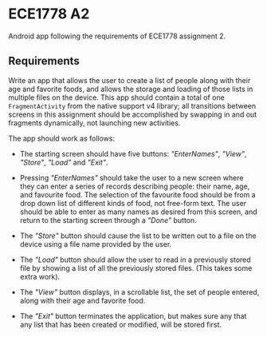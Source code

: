ECE1778 A2
==========

Android app following the requirements of ECE1778 assignment 2.

Requirements
------------
Write an app that allows the user to create a list of people along with their age and  favorite foods, and allows the storage and loading of those lists in multiple files on the device. This app should contain a total of one `FragmentActivity` from the native support v4 library; all transitions between screens in this assignment should be accomplished by swapping in and out fragments dynamically, not launching new activities. 
 
The app should work as follows:

- The starting screen should have five buttons: *"EnterNames"*, *"View"*, *"Store"*, *"Load"* and *"Exit"*. 

- Pressing *"EnterNames"* should take the user to a new screen where they can enter a series of records describing people: their name, age, and favourite food. The selection of the favourite food should be from a drop down list of different kinds of food, not free-form text. The user should be able to enter as many names as desired from this screen, and return to the starting screen through a *"Done"* button. 

- The *"Store"* button should cause the list to be written out to a file on the device using a file name provided by the user. 


- The *"Load"* button should allow the user to read in a previously stored file by showing a list of all the previously stored files. (This takes some extra work).

- The *"View"* button displays, in a scrollable list, the set of people entered, along with their age and favorite food. 

- The *"Exit"* button terminates the application, but makes sure any that any list that has been created or modified, will be stored first.